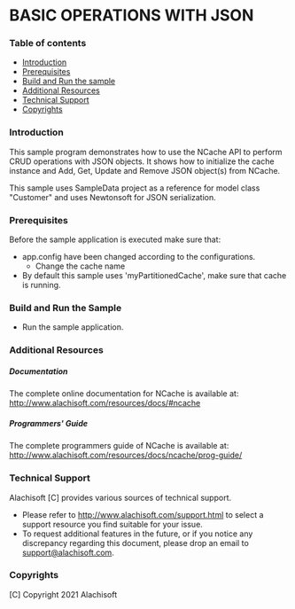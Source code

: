 # BASIC OPERATIONS WITH JSON

### Table of contents

* [Introduction](#introduction)
* [Prerequisites](#prerequisites)
* [Build and Run the sample](#build-and-run-the-sample)
* [Additional Resources](#additional-resources)
* [Technical Support](#technical-support)
* [Copyrights](#copyrights)

### Introduction

This sample program demonstrates how to use the NCache API to perform CRUD operations with JSON objects. 
It shows how to initialize the cache instance and Add, Get, Update and Remove JSON object(s) from NCache.

This sample uses SampleData project as a reference for model class "Customer" and uses Newtonsoft for JSON serialization.

### Prerequisites

Before the sample application is executed make sure that:

- app.config have been changed according to the configurations. 
	- Change the cache name
- By default this sample uses 'myPartitionedCache', make sure that cache is running. 

### Build and Run the Sample
    
- Run the sample application.

### Additional Resources

##### Documentation
The complete online documentation for NCache is available at:
http://www.alachisoft.com/resources/docs/#ncache

##### Programmers' Guide
The complete programmers guide of NCache is available at:
http://www.alachisoft.com/resources/docs/ncache/prog-guide/

### Technical Support

Alachisoft [C] provides various sources of technical support. 

- Please refer to http://www.alachisoft.com/support.html to select a support resource you find suitable for your issue.
- To request additional features in the future, or if you notice any discrepancy regarding this document, please drop an email to [support@alachisoft.com](mailto:support@alachisoft.com).

### Copyrights

[C] Copyright 2021 Alachisoft 